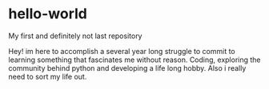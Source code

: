 # hello-world
My first and definitely not last repository

Hey! im here to accomplish a several year long struggle to commit to learning something that fascinates me without reason. Coding, exploring the community behind python and developing a life long hobby.
Also i really need to sort my life out. 
